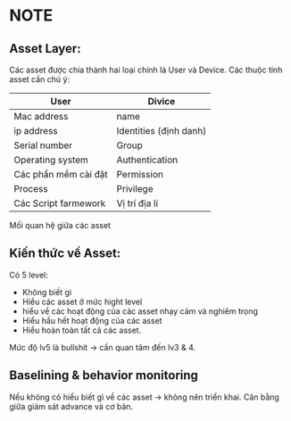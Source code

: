 # NOTE
## Asset Layer:
Các asset được chia thành hai loại chính là User và Device. Các thuộc tính asset cần chú ý:  

User | Divice
--- | ---
Mac address | name
ip address | Identities (định danh)
Serial number | Group
Operating system | Authentication
Các phần mềm cài đặt | Permission
Process | Privilege
Các Script farmework | Vị trí địa lí

Mối quan hệ giữa các asset

## Kiến thức về Asset:
Có 5 level:
- Không biết gì
- Hiểu các asset ở mức hight level
- hiểu về các hoạt động của các asset nhạy cảm và nghiêm trọng
- Hiểu hầu hết hoạt động của các asset
- Hiểu hoàn toàn tất cả các asset.

Mức độ lv5 là bullshit -> cần quan tâm đến lv3 & 4.

## Baselining & behavior monitoring
Nếu không có hiểu biết gì về các asset -> không nên triển khai.
Cân bằng giữa giám sát advance và cơ bản.

